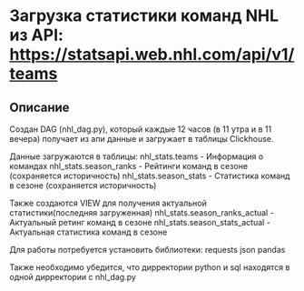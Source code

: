 # Загрузка статистики команд NHL из API: https://statsapi.web.nhl.com/api/v1/teams

## Описание
Создан DAG (nhl_dag.py), который каждые 12 часов (в 11 утра и в 11 вечера) получает из апи данные и загружает в таблицы Clickhouse.

Данные загружаются в таблицы:
nhl_stats.teams - Информация о командах
nhl_stats.season_ranks - Рейтинги команд в сезоне (сохраняется историчность)
nhl_stats.season_stats - Статистика команд в сезоне (сохраняется историчность)

Также создаются VIEW для получения актуальной статистики(последняя загруженная)
nhl_stats.season_ranks_actual - Актуальный ретинг команд в сезоне
nhl_stats.season_stats_actual - Актуальная статистика команд в сезоне

Для работы потребуется установить библиотеки: 
requests
json
pandas

Также необходимо убедится, что дирректории python и sql находятся в одной дирректории с nhl_dag.py
